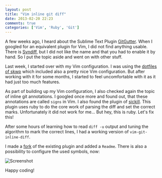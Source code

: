 ```yaml
---
layout: post
title: "Vim inline git diff"
date: 2013-02-20 22:23
comments: true
categories: ['Vim', 'Ruby', 'Git']
---
```


A few weeks ago, I heard about the Sublime Text Plugin [GitGutter](https://github.com/jisaacks/GitGutter).
When I googled for an equivalent plugin for Vim, I did not find anything usable.
There is [Svndiff](http://www.vim.org/scripts/script.php?script_id=1881), but I
did not like the name and that you had to enable it by hand. So I put the topic
aside and went on with other stuff.

Last week, I started over with my Vim configuration. I was using the
[dotfiles of skwp](https://github.com/skwp/dotfiles) which included also a
pretty nice Vim configuration. But after working with it for some months, I
started to feel uncomfortable with it as it had just too much features.

As part of building up my Vim configuration, I also checked again the topic
of inline git annotations.
I googled once more and found out, that these annotations are called ```signs```
in Vim. I also found the plugin of [sickill](https://github.com/sickill/vim-git-inline-diff).
This plugin uses ruby to do the core work of parsing the diff and set the
correct marks. Unfortunately it did not work for me... But hey, this is ruby. Let's fix this!

After some hours of learning how to read ```diff -u``` output and tuning the algorithm to
mark the correct lines, I had a working version of ```vim-git-inline-diff```.

I made a [fork](https://github.com/luxflux/vim-git-inline-diff) of the existing plugin
and added a ```Readme```. There is also a possibility to configure the used symbols, now:

![Screenshot](https://github.com/luxflux/vim-git-inline-diff/raw/master/_assets/example.png)

Happy coding!

